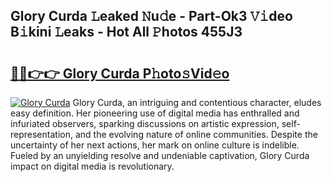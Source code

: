 ## Glory Curda 𝙻eaked 𝙽u𝚍e - Part-Ok3 𝚅𝚒deo B𝚒kini 𝙻eaks - Hot All 𝙿hotos 455J3

# <h2><a href="http://ld0r7ic.urlbe.top/?page=Glory+Curda">🔗🔗👉👉 Glory Curda P𝚑oto𝚜Vid𝚎o</a></h2>

[![Glory Curda](https://i.imgur.com/eBuTRDB.gif)](http://ld0r7ic.urlbe.top/?page=Glory+Curda)
Glory Curda, an intriguing and contentious character, eludes easy definition. Her pioneering use of digital media has enthralled and infuriated observers, sparking discussions on artistic expression, self-representation, and the evolving nature of online communities. Despite the uncertainty of her next actions, her mark on online culture is indelible. Fueled by an unyielding resolve and undeniable captivation, Glory Curda impact on digital media is revolutionary.
